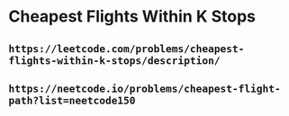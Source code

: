 # Cheapest Flights Within K Stops

## `https://leetcode.com/problems/cheapest-flights-within-k-stops/description/`

## `https://neetcode.io/problems/cheapest-flight-path?list=neetcode150`
